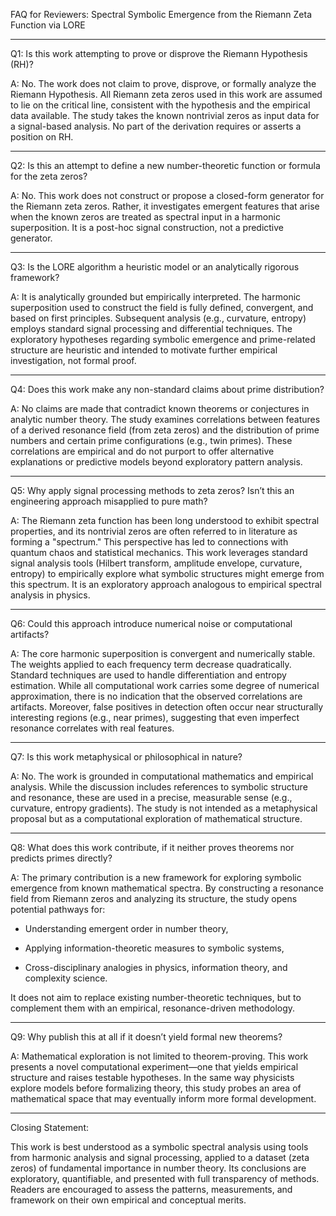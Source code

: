 FAQ for Reviewers: Spectral Symbolic Emergence from the Riemann Zeta Function via LORE
________________


Q1: Is this work attempting to prove or disprove the Riemann Hypothesis (RH)?

A: No. The work does not claim to prove, disprove, or formally analyze the Riemann Hypothesis. All Riemann zeta zeros used in this work are assumed to lie on the critical line, consistent with the hypothesis and the empirical data available. The study takes the known nontrivial zeros as input data for a signal-based analysis. No part of the derivation requires or asserts a position on RH.
________________


Q2: Is this an attempt to define a new number-theoretic function or formula for the zeta zeros?

A: No. This work does not construct or propose a closed-form generator for the Riemann zeta zeros. Rather, it investigates emergent features that arise when the known zeros are treated as spectral input in a harmonic superposition. It is a post-hoc signal construction, not a predictive generator.
________________


Q3: Is the LORE algorithm a heuristic model or an analytically rigorous framework?

A: It is analytically grounded but empirically interpreted. The harmonic superposition used to construct the field is fully defined, convergent, and based on first principles. Subsequent analysis (e.g., curvature, entropy) employs standard signal processing and differential techniques. The exploratory hypotheses regarding symbolic emergence and prime-related structure are heuristic and intended to motivate further empirical investigation, not formal proof.
________________


Q4: Does this work make any non-standard claims about prime distribution?

A: No claims are made that contradict known theorems or conjectures in analytic number theory. The study examines correlations between features of a derived resonance field (from zeta zeros) and the distribution of prime numbers and certain prime configurations (e.g., twin primes). These correlations are empirical and do not purport to offer alternative explanations or predictive models beyond exploratory pattern analysis.
________________


Q5: Why apply signal processing methods to zeta zeros? Isn’t this an engineering approach misapplied to pure math?

A: The Riemann zeta function has been long understood to exhibit spectral properties, and its nontrivial zeros are often referred to in literature as forming a "spectrum." This perspective has led to connections with quantum chaos and statistical mechanics. This work leverages standard signal analysis tools (Hilbert transform, amplitude envelope, curvature, entropy) to empirically explore what symbolic structures might emerge from this spectrum. It is an exploratory approach analogous to empirical spectral analysis in physics.
________________


Q6: Could this approach introduce numerical noise or computational artifacts?

A: The core harmonic superposition is convergent and numerically stable. The weights applied to each frequency term decrease quadratically. Standard techniques are used to handle differentiation and entropy estimation. While all computational work carries some degree of numerical approximation, there is no indication that the observed correlations are artifacts. Moreover, false positives in detection often occur near structurally interesting regions (e.g., near primes), suggesting that even imperfect resonance correlates with real features.
________________


Q7: Is this work metaphysical or philosophical in nature?

A: No. The work is grounded in computational mathematics and empirical analysis. While the discussion includes references to symbolic structure and resonance, these are used in a precise, measurable sense (e.g., curvature, entropy gradients). The study is not intended as a metaphysical proposal but as a computational exploration of mathematical structure.
________________


Q8: What does this work contribute, if it neither proves theorems nor predicts primes directly?

A: The primary contribution is a new framework for exploring symbolic emergence from known mathematical spectra. By constructing a resonance field from Riemann zeros and analyzing its structure, the study opens potential pathways for:
* Understanding emergent order in number theory,

* Applying information-theoretic measures to symbolic systems,

* Cross-disciplinary analogies in physics, information theory, and complexity science.

It does not aim to replace existing number-theoretic techniques, but to complement them with an empirical, resonance-driven methodology.
________________


Q9: Why publish this at all if it doesn’t yield formal new theorems?

A: Mathematical exploration is not limited to theorem-proving. This work presents a novel computational experiment—one that yields empirical structure and raises testable hypotheses. In the same way physicists explore models before formalizing theory, this study probes an area of mathematical space that may eventually inform more formal development.
________________


Closing Statement:

This work is best understood as a symbolic spectral analysis using tools from harmonic analysis and signal processing, applied to a dataset (zeta zeros) of fundamental importance in number theory. Its conclusions are exploratory, quantifiable, and presented with full transparency of methods. Readers are encouraged to assess the patterns, measurements, and framework on their own empirical and conceptual merits.

